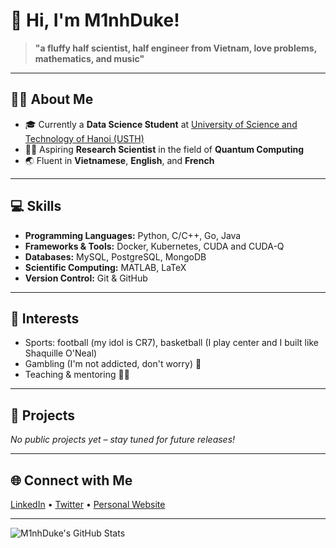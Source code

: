 # 👋 Hi, I'm M1nhDuke!

> **"a fluffy half scientist, half engineer from Vietnam, love problems, mathematics, and music"**

---

## 👨‍🎓 About Me

- 🎓 Currently a **Data Science Student** at [University of Science and Technology of Hanoi (USTH)](https://usth.edu.vn/)
- 🧑‍🔬 Aspiring **Research Scientist** in the field of **Quantum Computing**
- 🌏 Fluent in **Vietnamese**, **English**, and **French**

---

## 💻 Skills

- **Programming Languages:** Python, C/C++, Go, Java
- **Frameworks & Tools:** Docker, Kubernetes, CUDA and CUDA-Q
- **Databases:** MySQL, PostgreSQL, MongoDB
- **Scientific Computing:** MATLAB, LaTeX
- **Version Control:** Git & GitHub

---

## 🏅 Interests

- Sports: football (my idol is CR7), basketball (I play center and I built like Shaquille O'Neal)
- Gambling (I'm not addicted, don't worry) 🎲
- Teaching & mentoring 👨‍🏫

---

## 🚀 Projects

*No public projects yet – stay tuned for future releases!*

---

## 🌐 Connect with Me

<!-- Add your social links here (LinkedIn, Twitter, Personal Website, etc.) -->
[LinkedIn](#) • [Twitter](#) • [Personal Website](#)

---

![M1nhDuke's GitHub Stats](https://github-readme-stats.vercel.app/api?username=M1nhDuke&show_icons=true&hide_title=true&theme=radical)
